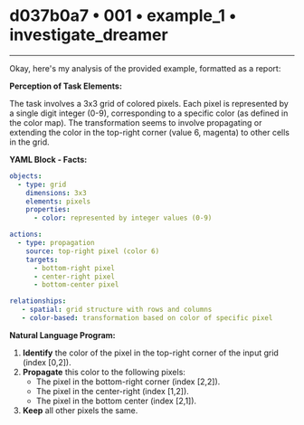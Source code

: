 # d037b0a7 • 001 • example_1 • investigate_dreamer

---
Okay, here's my analysis of the provided example, formatted as a report:

**Perception of Task Elements:**

The task involves a 3x3 grid of colored pixels. Each pixel is represented by a single digit integer (0-9), corresponding to a specific color (as defined in the color map). The transformation seems to involve propagating or extending the color in the top-right corner (value 6, magenta) to other cells in the grid.

**YAML Block - Facts:**



```yaml
objects:
  - type: grid
    dimensions: 3x3
    elements: pixels
    properties:
      - color: represented by integer values (0-9)

actions:
  - type: propagation
    source: top-right pixel (color 6)
    targets:
      - bottom-right pixel
      - center-right pixel
      - bottom-center pixel

relationships:
   - spatial: grid structure with rows and columns
   - color-based: transformation based on color of specific pixel
```



**Natural Language Program:**

1.  **Identify** the color of the pixel in the top-right corner of the input grid (index [0,2]).
2.  **Propagate** this color to the following pixels:
    *   The pixel in the bottom-right corner (index [2,2]).
    *   The pixel in the center-right (index [1,2]).
    *   The pixel in the bottom center (index [2,1]).
3. **Keep** all other pixels the same.

